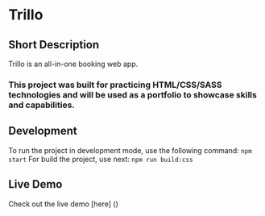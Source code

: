 # Trillo

## Short Description

Trillo is an all-in-one booking web app.

### This project was built for practicing HTML/CSS/SASS technologies and will be used as a portfolio to showcase skills and capabilities.

## Development

To run the project in development mode, use the following command:
`npm start`
For build the project, use next:
`npm run build:css`

## Live Demo

Check out the live demo [here] ()
